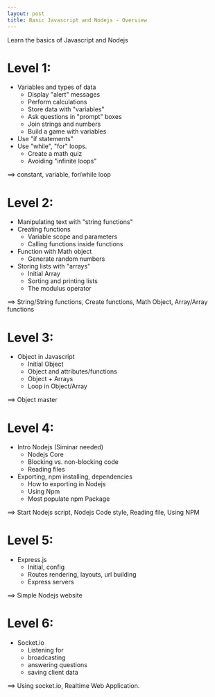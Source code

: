 ```yaml
---
layout: post
title: Basic Javascript and Nodejs - Overview
---
```


Learn the basics of Javascript and Nodejs

# Level 1:
 - Variables and types of data
 	+ Display "alert" messages
 	+ Perform calculations
 	+ Store data with "variables"
 	+ Ask questions in "prompt" boxes
 	+ Join strings and numbers
 	+ Build a game with variables
 - Use "if statements"
 - Use "while", "for" loops.
 	+ Create a math quiz
 	+ Avoiding "infinite loops"

==> constant, variable, for/while loop 

# Level 2:
 - Manipulating text with "string functions"
 - Creating functions
 	+ Variable scope and parameters
	+ Calling functions inside functions
 - Function with Math object 
 	+ Generate random numbers
 - Storing lists with "arrays"
 	+ Initial Array
 	+ Sorting and printing lists
 	+ The modulus operator

==> String/String functions, Create functions, Math Object, Array/Array functions

# Level 3: 
 - Object in Javascript
 	+ Initial Object
 	+ Object and attributes/functions
 	+ Object + Arrays
 	+ Loop in Object/Array

==> Object master

# Level 4: 
 - Intro Nodejs (Siminar needed)
 	+ Nodejs Core
 	+ Blocking vs. non-blocking code
 	+ Reading files
 - Exporting, npm installing, dependencies
 	+ How to exporting in Nodejs
 	+ Using Npm 
 	+ Most populate npm Package

==> Start Nodejs script, Nodejs Code style, Reading file, Using NPM

# Level 5:
 - Express.js
 	+ Initial, config
 	+ Routes rendering, layouts, url building
 	+ Express servers

==> Simple Nodejs website

# Level 6: 
 - Socket.io
	+ Listening for
	+ broadcasting
	+ answering questions
	+ saving client data

==> Using socket.io, Realtime Web Application.
